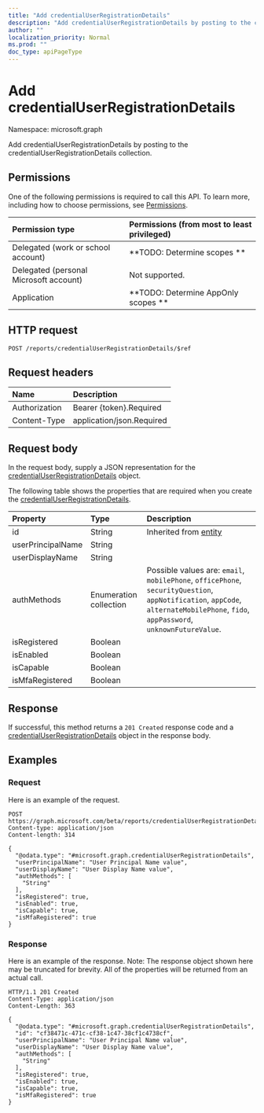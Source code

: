 ```yaml
---
title: "Add credentialUserRegistrationDetails"
description: "Add credentialUserRegistrationDetails by posting to the credentialUserRegistrationDetails collection."
author: ""
localization_priority: Normal
ms.prod: ""
doc_type: apiPageType
---
```


# Add credentialUserRegistrationDetails

Namespace: microsoft.graph

Add credentialUserRegistrationDetails by posting to the credentialUserRegistrationDetails collection.

## Permissions
One of the following permissions is required to call this API. To learn more, including how to choose permissions, see [Permissions](/concepts/permissions-reference.md).

|Permission type|Permissions (from most to least privileged)|
|:---|:---|
|Delegated (work or school account)|**TODO: Determine scopes **|
|Delegated (personal Microsoft account)|Not supported.|
|Application|**TODO: Determine AppOnly scopes **|

## HTTP request
<!-- {
  "blockType": "ignored"
}
-->
``` http
POST /reports/credentialUserRegistrationDetails/$ref
```

## Request headers
|Name|Description|
|:---|:---|
|Authorization|Bearer {token}.Required|
|Content-Type|application/json.Required|

## Request body
In the request body, supply a JSON representation for the [credentialUserRegistrationDetails](../resources/credentialuserregistrationdetails.md) object.

The following table shows the properties that are required when you create the [credentialUserRegistrationDetails](../resources/credentialuserregistrationdetails.md).

|Property|Type|Description|
|:---|:---|:---|
|id|String| Inherited from [entity](../resources/entity.md)|
|userPrincipalName|String||
|userDisplayName|String||
|authMethods|Enumeration collection| Possible values are: `email`, `mobilePhone`, `officePhone`, `securityQuestion`, `appNotification`, `appCode`, `alternateMobilePhone`, `fido`, `appPassword`, `unknownFutureValue`.|
|isRegistered|Boolean||
|isEnabled|Boolean||
|isCapable|Boolean||
|isMfaRegistered|Boolean||



## Response
If successful, this method returns a `201 Created` response code and a [credentialUserRegistrationDetails](../resources/credentialuserregistrationdetails.md) object in the response body.

## Examples

### Request
Here is an example of the request.
<!-- {
  "blockType": "request",
  "name": "create_credentialuserregistrationdetails_from_"
}
-->
``` http
POST https://graph.microsoft.com/beta/reports/credentialUserRegistrationDetails
Content-type: application/json
Content-length: 314

{
  "@odata.type": "#microsoft.graph.credentialUserRegistrationDetails",
  "userPrincipalName": "User Principal Name value",
  "userDisplayName": "User Display Name value",
  "authMethods": [
    "String"
  ],
  "isRegistered": true,
  "isEnabled": true,
  "isCapable": true,
  "isMfaRegistered": true
}
```

### Response
Here is an example of the response. Note: The response object shown here may be truncated for brevity. All of the properties will be returned from an actual call.
<!-- {
  "blockType": "response",
  "truncated": true,
  "@odata.type": "microsoft.graph.credentialuserregistrationdetails"
}
-->
``` http
HTTP/1.1 201 Created
Content-Type: application/json
Content-Length: 363

{
  "@odata.type": "#microsoft.graph.credentialUserRegistrationDetails",
  "id": "cf38471c-471c-cf38-1c47-38cf1c4738cf",
  "userPrincipalName": "User Principal Name value",
  "userDisplayName": "User Display Name value",
  "authMethods": [
    "String"
  ],
  "isRegistered": true,
  "isEnabled": true,
  "isCapable": true,
  "isMfaRegistered": true
}
```

